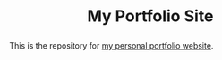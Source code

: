 # <p align="center">My Portfolio Site</p>

This is the repository for [my personal portfolio website](https://www.dotunwrap.dev).
